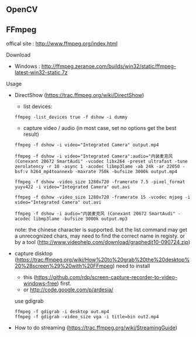 
OpenCV
------


FFmpeg
------

offical site : http://www.ffmpeg.org/index.html

Download
  * Windows : http://ffmpeg.zeranoe.com/builds/win32/static/ffmpeg-latest-win32-static.7z

Usage 

  * DirectShow (https://trac.ffmpeg.org/wiki/DirectShow)

    - list devices:
    
    ```
    ffmpeg -list_devices true -f dshow -i dummy
    ```

    - capture video / audio (in most case, set no options get the best result)
    
    ```
    ffmpeg -f dshow -i video="Integrated Camera" output.mp4

    ffmpeg -f dshow -i video="Integrated Camera":audio="内装麦克风 (Conexant 20672 SmartAudi" -vcodec libx264 -preset ultrafast -tune zerolatency -r 10 -async 1 -acodec libmp3lame -ab 24k -ar 22050 -bsf:v h264_mp4toannexb -maxrate 750k -bufsize 3000k output.mp4

    ffmpeg -f dshow -video_size 1280x720 -framerate 7.5 -pixel_format yuyv422 -i video="Integrated Camera" out.avi 

    ffmpeg -f dshow -video_size 1280x720 -framerate 15 -vcodec mjpeg -i video="Integrated Camera" out.avi 

    ffmpeg -f dshow -i audio="内装麦克风 (Conexant 20672 SmartAudi" -acodec libmp3lame -bufsize 3000k output.mp3
    ```  

    note: the chinese character is supported. but the list command may get a unrecognized chars, may need to find the 
    correct name in registy. or by a tool (http://www.videohelp.com/download/graphedit10-090724.zip)

   - capture disktop (https://trac.ffmpeg.org/wiki/How%20to%20grab%20the%20desktop%20%28screen%29%20with%20FFmpeg)
     need to install 
      * this (https://github.com/rdp/screen-capture-recorder-to-video-windows-free) first.
      * or http://code.google.com/p/ardesia/

     use gdigrab
     ```
     ffmpeg -f gdigrab -i desktop out.mp4
     ffmpeg -f gdigrab -video_size vga -i title=bin out2.mp4
     ```

  * How to do streaming  (https://trac.ffmpeg.org/wiki/StreamingGuide)